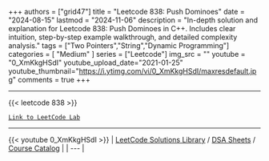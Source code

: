 
+++
authors = ["grid47"]
title = "Leetcode 838: Push Dominoes"
date = "2024-08-15"
lastmod = "2024-11-06"
description = "In-depth solution and explanation for Leetcode 838: Push Dominoes in C++. Includes clear intuition, step-by-step example walkthrough, and detailed complexity analysis."
tags = ["Two Pointers","String","Dynamic Programming"]
categories = [
    "Medium"
]
series = ["Leetcode"]
img_src = ""
youtube = "0_XmKkgHSdI"
youtube_upload_date="2021-01-25"
youtube_thumbnail="https://i.ytimg.com/vi/0_XmKkgHSdI/maxresdefault.jpg"
comments = true
+++



---
{{< leetcode 838 >}}

[`Link to LeetCode Lab`](https://leetcode.com/problems/push-dominoes/description/)

---
{{< youtube 0_XmKkgHSdI >}}
| [LeetCode Solutions Library](https://grid47.xyz/leetcode/) / [DSA Sheets](https://grid47.xyz/sheets/) / [Course Catalog](https://grid47.xyz/courses/) |
| --- |
